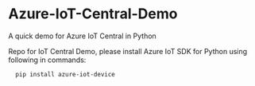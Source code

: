 # Azure-IoT-Central-Demo
A quick demo for Azure IoT Central in Python

Repo for IoT Central Demo, please install Azure IoT SDK for Python using following in commands:
```
  pip install azure-iot-device
```
